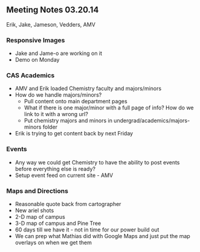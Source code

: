 ## Meeting Notes 03.20.14
Erik, Jake, Jameson, Vedders, AMV
### Responsive Images
* Jake and Jame-o are working on it
* Demo on Monday

### CAS Academics
* AMV and Erik loaded Chemistry faculty and majors/minors
* How do we handle majors/minors? 
    * Pull content onto main department pages 
    * What if there is one major/minor with a full page of info? How do we link to it with a wrong url?
    * Put chemistry majors and minors in undergrad/academics/majors-minors folder
* Erik is trying to get content back by next Friday

### Events
* Any way we could get Chemistry to have the ability to post events before everything else is ready?
* Setup event feed on current site - AMV

### Maps and Directions
* Reasonable quote back from cartographer
* New ariel shots
* 2-D map of campus
* 3-D map of campus and Pine Tree
* 60 days till we have it - not in time for our power build out
* We can prep what Mathias did with Google Maps and just put the map overlays on when we get them

